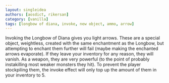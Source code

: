 ```yaml
---
layout: singleidea
authors: [aosdict, rikersan]
category: [vanilla]
tags: [longbow of diana, invoke, new object, ammo, arrow]
---
```

Invoking the Longbow of Diana gives you light arrows. These are a special object, weightless, created with the same enchantment as the Longbow, but attempting to enchant them further will fail (maybe making the enchanted arrows evaporate). If they leave your inventory for any reason, they will vanish. As a weapon, they are very powerful (to the point of probably instakilling most weaker monsters they hit). To prevent the player stockpiling them, the invoke effect will only top up the amount of them in your inventory to 5.
